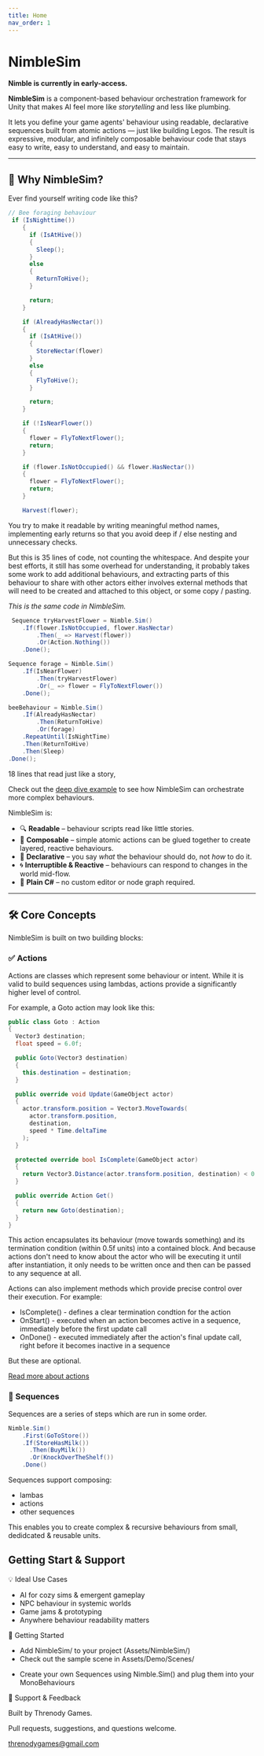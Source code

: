 ```yaml
---
title: Home
nav_order: 1
---
```


# NimbleSim

**Nimble is currently in early-access.**

**NimbleSim** is a component-based behaviour orchestration framework for Unity that makes AI feel more like *storytelling* and less like plumbing.

It lets you define your game agents' behaviour using readable, declarative sequences built from atomic actions — just like building Legos. The result is expressive, modular, and infinitely composable behaviour code that stays easy to write, easy to understand, and easy to maintain.

---

## 🎯 Why NimbleSim?

Ever find yourself writing code like this?

```csharp
// Bee foraging behaviour
 if (IsNighttime())
    {
      if (IsAtHive())
      {
        Sleep();
      }
      else
      {
        ReturnToHive();
      }

      return;
    }

    if (AlreadyHasNectar())
    {
      if (IsAtHive())
      {
        StoreNectar(flower)
      }
      else
      {
        FlyToHive();
      }

      return;
    }

    if (!IsNearFlower())
    {
      flower = FlyToNextFlower();
      return;
    }

    if (flower.IsNotOccupied() && flower.HasNectar())
    {
      flower = FlyToNextFlower();
      return;
    }

    Harvest(flower);
```

You try to make it readable by writing meaningful method names, implementing early returns so that you avoid deep if / else nesting and unnecessary checks.

But this is 35 lines of code, not counting the whitespace. And despite your best efforts, it still has some overhead for understanding, it probably takes some work to add additional behaviours, and extracting parts of this behaviour to share with other actors either involves external methods that will need to be created and attached to this object, or some copy / pasting.

*This is the same code in NimbleSim.*

```csharp
 Sequence tryHarvestFlower = Nimble.Sim()
    .If(flower.IsNotOccupied, flower.HasNectar)
        .Then(_ => Harvest(flower))
        .Or(Action.Nothing())
    .Done();

Sequence forage = Nimble.Sim()
    .If(IsNearFlower)
        .Then(tryHarvestFlower)
        .Or(_ => flower = FlyToNextFlower())
    .Done();

beeBehaviour = Nimble.Sim()
    .If(AlreadyHasNectar)
        .Then(ReturnToHive)
        .Or(forage)
    .RepeatUntil(IsNightTime)
    .Then(ReturnToHive)
    .Then(Sleep)
.Done();
```

18 lines that read just like a story,

Check out the [deep dive example](./DeepDiveExample.md) to see how NimbleSim can orchestrate more complex behaviours.

NimbleSim is:

- 🔍 **Readable** – behaviour scripts read like little stories.
- 🧱 **Composable** – simple atomic actions can be glued together to create layered, reactive behaviours.
- 🧠 **Declarative** – you say *what* the behaviour should do, not *how* to do it.
- 🌀 **Interruptible & Reactive** – behaviours can respond to changes in the world mid-flow.
- 🧰 **Plain C#** – no custom editor or node graph required.

---

## 🛠️ Core Concepts

NimbleSim is built on two building blocks:

### ✅ Actions

Actions are classes which represent some behaviour or intent. While it is valid to build sequences using lambdas, actions provide a significantly higher level of control.

For example, a Goto action may look like this:

```csharp
public class Goto : Action
{
  Vector3 destination;
  float speed = 6.0f;

  public Goto(Vector3 destination)
  {
    this.destination = destination;
  }

  public override void Update(GameObject actor)
  {
    actor.transform.position = Vector3.MoveTowards(
      actor.transform.position,
      destination,
      speed * Time.deltaTime
    );
  }

  protected override bool IsComplete(GameObject actor)
  {
    return Vector3.Distance(actor.transform.position, destination) < 0.5f;
  }

  public override Action Get()
  {
    return new Goto(destination);
  }
}
```

This action encapsulates its behaviour (move towards something) and its termination condition (within 0.5f units) into a contained block. And because actions don't need to know about the actor who will be executing it until after instantiation, it only needs to be written once and then can be passed to any sequence at all.

Actions can also implement methods which provide precise control over their execution. For example:

- IsComplete() - defines a clear termination condtion for the action
- OnStart() - executed when an action becomes active in a sequence, immediately before the first update call
- OnDone() - executed immediately after the action's final update call, right before it becomes inactive in a sequence

But these are optional.

[Read more about actions](./actions.md)


### 🧱 Sequences

Sequences are a series of steps which are run in some order.

```csharp
Nimble.Sim()
    .First(GoToStore())
    .If(StoreHasMilk())
      .Then(BuyMilk())
      .Or(KnockOverTheShelf())
    .Done()
```

Sequences support composing:

- lambas
- actions
- other sequences

This enables you to create complex & recursive behaviours from small, dedidcated & reusable units.

<!-- [Read more about sequences](./sequences.md) -->

## Getting Start & Support

💡 Ideal Use Cases

- AI for cozy sims & emergent gameplay
- NPC behaviour in systemic worlds
- Game jams & prototyping
- Anywhere behaviour readability matters

🧰 Getting Started

- Add NimbleSim/ to your project (Assets/NimbleSim/)
- Check out the sample scene in Assets/Demo/Scenes/
<!-- - Check out the [tutorial](./tutorial.md) -->
- Create your own Sequences using Nimble.Sim() and plug them into your MonoBehaviours

💬 Support & Feedback

Built by Threnody Games.

Pull requests, suggestions, and questions welcome.

threnodygames@gmail.com
